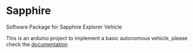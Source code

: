 # Sapphire
Software Package for Sapphire Explorer Vehicle

This is an arduino project to implement a basic autonomous vehicle, please check the [documentation](documentation.pdf)